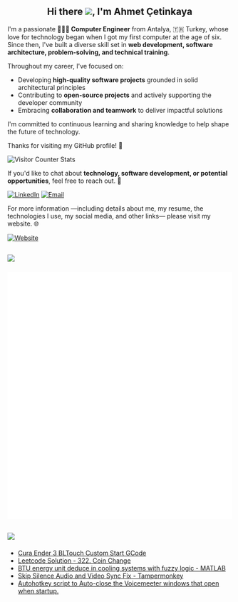 <!-- ABOUT -->
<h2 align='center'>Hi there <img src="https://user-images.githubusercontent.com/53148314/120832912-d7576900-c569-11eb-8de9-71da3412c259.gif" height="30">, I'm Ahmet Çetinkaya</h1>

I'm a passionate **🧑🏼‍💻 Computer Engineer** from Antalya, 🇹🇷 Turkey, whose love for technology began when I got my first computer at the age of six. Since then, I've built a diverse skill set in **web development, software architecture, problem-solving, and technical training**.

Throughout my career, I've focused on:

- Developing **high-quality software projects** grounded in solid architectural principles
- Contributing to **open-source projects** and actively supporting the developer community
- Embracing **collaboration and teamwork** to deliver impactful solutions

I'm committed to continuous learning and sharing knowledge to help shape the future of technology.

Thanks for visiting my GitHub profile! 🚀

![Visitor Counter Stats](https://api.visitorbadge.io/api/VisitorHit?user=ahmet-cetinkaya&countColor=%237B1E7A)

If you'd like to chat about **technology, software development, or potential opportunities**, feel free to reach out. 💬

[![LinkedIn](https://img.shields.io/badge/LinkedIn-0077B5?style=for-the-badge&logo=lerna&logoColor=white)](https://www.linkedin.com/in/ahmet-cetinkaya/)
[![Email](https://img.shields.io/badge/Email-EA4335?style=for-the-badge&logo=gmail&logoColor=white)](https://ahmetcetinkaya.me/contact/)

For more information —including details about me, my resume, the technologies I use, my social media, and other links— please visit my website. 🌐

[![Website](https://img.shields.io/badge/ahmetcetinkaya.me-F4D03E?style=for-the-badge&logo=awwwards&logoColor=black)](https://ahmetcetinkaya.me/)

<!-- STATS -->
<h2><h4><img src="https://img.shields.io/badge/Github-Stats-100000?style=for-the-badge&logo=github&logoColor=white" /></a><h4></h2>
<p align="center">
    <img align="center" src="./github-metrics.svg"/>
    <img align="center" src="./github-metrics.plugin.languages.indepth.svg"/>
</p>

<!-- GIST FEED -->
<h2><h4><a href="https://gist.github.com/ahmet-cetinkaya"><img src="https://img.shields.io/badge/Gists-Latest-100000?style=for-the-badge&logo=github&logoColor=white" /></a></h4></h2>

<!-- GISTS:START -->
- [Cura Ender 3 BLTouch Custom Start GCode](https://gist.github.com/ahmet-cetinkaya/4fea5998f3fe1a1958d5587479959313)
- [Leetcode Solution - 322. Coin Change](https://gist.github.com/ahmet-cetinkaya/ebc40f60131111f07546b31f0f87231d)
- [BTU energy unit deduce in cooling systems with fuzzy logic - MATLAB](https://gist.github.com/ahmet-cetinkaya/c7b34541af6859554d4497dd25742e0a)
- [Skip Silence Audio and Video Sync Fix - Tampermonkey](https://gist.github.com/ahmet-cetinkaya/50782d593330abc1514cc86a210a8db4)
- [Autohotkey script to Auto-close the Voicemeeter windows that open when startup.](https://gist.github.com/ahmet-cetinkaya/0f5f993256bc35b701543895b4fa4571)
<!-- GISTS:END -->
